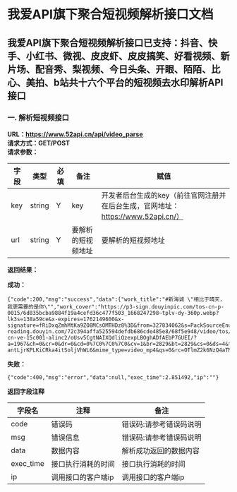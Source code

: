 # 我爱API旗下聚合短视频解析接口文档

## 我爱API旗下聚合短视频解析接口已支持：抖音、快手、小红书、微视、皮皮虾、皮皮搞笑、好看视频、新片场、配音秀、梨视频、今日头条、开眼、陌陌、比心、美拍、b站共十六个平台的短视频去水印解析API接口


### 一. 解析短视频接口
**URL：https://www.52api.cn/api/video_parse**  
**请求方式：GET/POST**  
**请求参数：**  

|字段|类型|必填|备注|赋值|
|---|---|---|---|---|
| key | string | Y | key |开发者后台生成的key（前往官网注册并在后台生成，官网地址：https://www.52api.cn/）|
| url | string | Y | 要解析的短视频地址 |要解析的短视频地址|

**返回结果：**  

**成功：**  

	{"code":200,"msg":"success","data":{"work_title":"#新海诚 \"相比于晴天，我更需要的是你\"","work_cover":"https://p3-sign.douyinpic.com/tos-cn-p-0015/6d835bcba9884f19a4cefd36c477f503_1668247298~tplv-dy-360p.webp?lk3s=138a59ce&x-expires=1762149600&x-signature=fRiDxqZmhMtKa9ZO8MCsOMTHDz8%3D&from=327834062&s=PackSourceEnum_AWEME_DETAIL&se=false&sc=origin_cover&biz_tag=aweme_video&l=20251020144806D85D99C824C8091D2F16","work_type":"video","work_url":"https://v3-reading.douyin.com/72c394affa525594defdb686cde485e8/68f5e948/video/tos/cn/tos-cn-ve-15c001-alinc2/oUsv5CgtNAIXQdliQzexpLBOghADfAEbP7GUEI/?a=1967&ch=0&cr=0&dr=0&cd=0%7C0%7C0%7C0&cv=1&br=2829&bt=2829&cs=0&ds=4&ft=WThMx4EMffPd1B~2Y1jNvAq-antLjrKPLKiCRka4itSoljVhWL6&mime_type=video_mp4&qs=0&rc=OTlmZ2k6NzQ4aTM6NWY0OkBpMzVrdDs6ZnZwZzMzNGkzM0A1Li8tLV82XzMxYmE2Yy1jYSM0amE0cjRncWtgLS1kLTBzcw%3D%3D&btag=80000e00010000&dy_q=1760942887&l=202510201448071FB3AD9541880968ED30"},"exec_time":2.308547,"ip":""}

  







**失败：**	

	{"code":400,"msg":"error","data":null,"exec_time":2.851492,"ip":""}

**返回字段注释** 

|字段名|注释|备注|
|---|---|---|
|code|错误码|错误码:请参考错误码说明|
|msg|错误信息|错误码:请参考错误码说明|
|data|数据内容|解析成功返回的数据内容|
|exec_time|接口执行消耗的时间|接口执行消耗的时间|
|ip|调用接口的客户端ip|调用接口的客户端ip|

